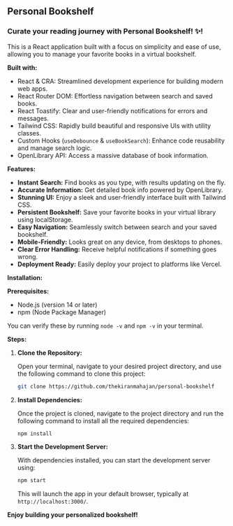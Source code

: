 ## Personal Bookshelf

### Curate your reading journey with Personal Bookshelf! ✨!

This is a React application built with a focus on simplicity and ease of use, allowing you to manage your favorite books in a virtual bookshelf.

**Built with:**

- React & CRA: Streamlined development experience for building modern web apps.
- React Router DOM: Effortless navigation between search and saved books.
- React Toastify: Clear and user-friendly notifications for errors and messages.
- Tailwind CSS: Rapidly build beautiful and responsive UIs with utility classes.
- Custom Hooks (`useDebounce` & `useBookSearch`): Enhance code reusability and manage search logic.
- OpenLibrary API: Access a massive database of book information.

**Features:**

- **Instant Search:** Find books as you type, with results updating on the fly.
- **Accurate Information:** Get detailed book info powered by OpenLibrary.
- **Stunning UI:** Enjoy a sleek and user-friendly interface built with Tailwind CSS.
- **Persistent Bookshelf:** Save your favorite books in your virtual library using localStorage.
- **Easy Navigation:** Seamlessly switch between search and your saved bookshelf.
- **Mobile-Friendly:** Looks great on any device, from desktops to phones.
- **Clear Error Handling:** Receive helpful notifications if something goes wrong.
- **Deployment Ready:** Easily deploy your project to platforms like Vercel.

**Installation:**

**Prerequisites:**

- Node.js (version 14 or later)
- npm (Node Package Manager)

You can verify these by running `node -v` and `npm -v` in your terminal.

**Steps:**

1. **Clone the Repository:**

   Open your terminal, navigate to your desired project directory, and use the following command to clone this project:

   ```bash
   git clone https://github.com/thekiranmahajan/personal-bookshelf
   ```

2. **Install Dependencies:**

   Once the project is cloned, navigate to the project directory and run the following command to install all the required dependencies:

   ```bash
   npm install
   ```

3. **Start the Development Server:**

   With dependencies installed, you can start the development server using:

   ```bash
   npm start
   ```

   This will launch the app in your default browser, typically at `http://localhost:3000/`.

**Enjoy building your personalized bookshelf!**
